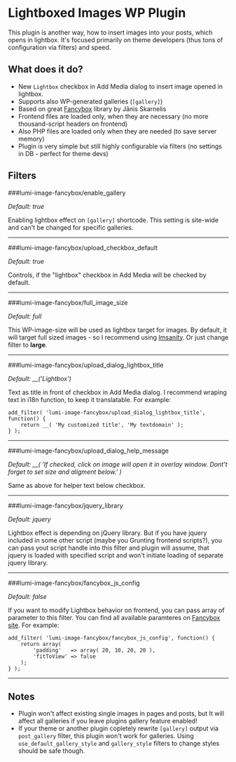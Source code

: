 Lightboxed Images WP Plugin
===
This plugin is another way, how to insert images into your posts, which opens in lightbox.
It's focused primarily on theme developers (thus tons of configuration via filters) and speed.

What does it do?
---

 - New `Lightbox` checkbox in Add Media dialog to insert image opened in lightbox.
 - Supports also WP-generated galleries (`[gallery]`)
 - Based on great [Fancybox](http://fancyapps.com/fancybox/) library by Jānis Skarnelis
 - Frontend files are loaded only, when they are necessary (no more thousand-script headers on frontend)
 - Also PHP files are loaded only when they are needed (to save server memory)
 - Plugin is very simple but still highly configurable via filters (no settings in DB - perfect for theme devs)

Filters
---

###lumi-image-fancybox/enable_gallery

*Default: true*

Enabling lightbox effect on `[gallery]` shortcode. This setting is site-wide and can't be changed for specific galleries.

---

###lumi-image-fancybox/upload_checkbox_default

*Default: true*

Controls, if the "lightbox" checkbox in Add Media will be checked by default.

----

###lumi-image-fancybox/full_image_size

*Default: full*

This WP-image-size will be used as lightbox target for images. By default, it will target full sized images - so I recommend using [Imsanity](http://wordpress.org/plugins/imsanity/). Or just change filter to __large__.

---

###lumi-image-fancybox/upload_dialog_lightbox_title

*Default: __('Lightbox')*

Text as title in front of checkbox in Add Media dialog. I recommend wraping text in i18n function, to keep it translatable. For example:

    add_filter( 'lumi-image-fancybox/upload_dialog_lightbox_title', function() {
        return __( 'My customized title', 'My textdomain' );
    } );

---

###lumi-image-fancybox/upload_dialog_help_message

*Default: __( 'If checked, click on image will open it in overlay window. Dont't forget to set size and aligment below.' )*

Same as above for helper text below checkbox.

---

###lumi-image-fancybox/jquery_library

*Default: jquery*

Lightbox effect is depending on jQuery library. But if you have jquery included in some other script (maybe you Grunting frontend scripts?), you can pass yout script handle into this filter and plugin will assume, that jquery is loaded with specified script and won't initiate loading of separate jquery library.

---

###lumi-image-fancybox/fancybox_js_config

*Default: false*

If you want to modify Lightbox behavior on frontend, you can pass array of parameter to this filter. You can find all available paramteres on [Fancybox site](http://fancyapps.com/fancybox/#docs). For example:

    add_filter( 'lumi-image-fancybox/fancybox_js_config', function() {
        return array(
            'padding'   => array( 20, 10, 20, 20 ),
            'fitToView' => false
        );
    } );

---

Notes
---

 - Plugin won't affect existing single images in pages and posts, but It will affect all galleries if you leave plugins gallery feature enabled!
 - If your theme or another plugin copletely rewrite `[gallery]` output via `post_gallery` filter, this plugin won't work for galleries. Using `use_default_gallery_style` and `gallery_style` filters to change styles should be safe though.
